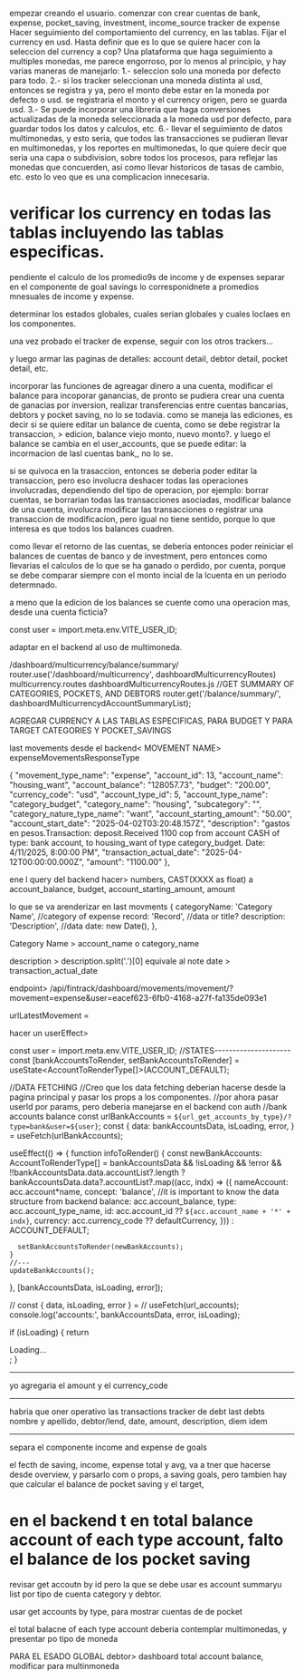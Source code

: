 empezar creando el usuario.
comenzar con crear cuentas de bank, expense, pocket_saving, investment, income_source
tracker de expense
Hacer seguimiento del comportamiento del currency, en las tablas.
Fijar el currency en usd.
Hasta definir que es lo que se quiere hacer con la seleccion del currency a cop?
Una plataforma que haga seguimiento a multiples monedas, me parece engorroso, por lo menos al principio, y hay varias maneras de manejarlo:
1.- seleccion solo una moneda por defecto para todo.
2.- si los tracker seleccionan una moneda distinta al usd, entonces se registra y ya, pero el monto debe estar en la moneda por defecto o usd. se registraria el monto y el currency origen, pero se guarda usd.
3.- Se puede incorporar una libreria que haga conversiones actualizadas de la moneda seleccionada a la moneda usd por defecto, para guardar todos los datos y calculos, etc.
6.- llevar el seguimiento de datos multimonedas, y esto seria, que todos las transacciones se pudieran llevar en multimonedas, y los reportes en multimonedas, lo que quiere decir que seria una capa o subdivision, sobre todos los procesos, para reflejar las monedas que concuerden, asi como llevar historicos de tasas de cambio, etc.
esto lo veo que es una complicacion innecesaria.

# verificar los currency en todas las tablas incluyendo las tablas especificas.

pendiente el calculo de los promedio9s de income y de expenses
separar en el componente de goal savings lo corresponidnete a promedios mnesuales de income y expense.

determinar los estados globales, cuales serian globales y cuales loclaes en los componentes.

una vez probado el tracker de expense, seguir con los otros trackers...

y luego armar las paginas de detalles: account detail, debtor detail, pocket detail, etc.

incorporar las funciones de agreagar dinero a una cuenta, modificar el balance para incoporar ganancias, de pronto se pudiera crear una cuenta de ganacias por inversion, realizar transferencias entre cuentas bancarias, debtors y pocket saving, no lo se todavia.
como se maneja las ediciones, es decir si se quiere editar un balance de cuenta, como se debe registrar la transaccion, > edicion, balance viejo monto, nuevo monto?. y luego el balance se cambia en el user_accounts,
que se puede editar: la incormacion de lasl cuentas bank,, no lo se.

si se quivoca en la trasaccion, entonces se deberia poder editar la transaccion, pero eso involucra deshacer todas las operaciones involucradas, dependiendo del tipo de operacion, por ejemplo:
borrar cuentas, se borrarian todas las transacciones asociadas, modificar balance de una cuenta, involucra modificar las transacciones o registrar una transaccion de modificacion, pero igual no tiene sentido, porque lo que interesa es que todos los balances cuadren.

como llevar el retorno de las cuentas, se deberia entonces poder reiniciar el balances de cuentas de banco y de investment, pero entonces como llevarias el calculos de lo que se ha ganado o perdido, por cuenta, porque se debe comparar siempre con el monto incial de la lcuenta en un periodo determnado.

a meno que la edicion de los balances se cuente como una operacion mas, desde una cuenta ficticia?

const user = import.meta.env.VITE_USER_ID;

adaptar en el backend al uso de multimoneda.

/dashboard/multicurrency/balance/summary/
router.use('/dashboard/multicurrency', dashboardMulticurrencyRoutes)
multicurrency.routes
dashboardMulticurrencyRoutes.js
//GET SUMMARY OF CATEGORIES, POCKETS, AND DEBTORS
router.get('/balance/summary/', dashboardMulticurrencydAccountSummaryList);

AGREGAR CURRENCY A LAS TABLAS ESPECIFICAS, PARA BUDGET Y PARA TARGET CATEGORIES Y POCKET_SAVINGS

last movements
desde el backend< MOVEMENT NAME>
expenseMovementsResponseType

{
"movement_type_name": "expense",
"account_id": 13,
"account_name": "housing_want",
"account_balance": "128057.73",
"budget": "200.00",
"currency_code": "usd",
"account_type_id": 5,
"account_type_name": "category_budget",
"category_name": "housing",
"subcategory": "",
"category_nature_type_name": "want",
"account_starting_amount": "50.00",
"account_start_date": "2025-04-02T03:20:48.157Z",
"description": "gastos en pesos.Transaction: deposit.Received 1100 cop from account CASH of type: bank account, to housing_want of type category_budget. Date: 4/11/2025, 8:00:00 PM",
"transaction_actual_date": "2025-04-12T00:00:00.000Z",
"amount": "1100.00"
},

ene l query del backend hacer> numbers, CAST(XXXX as float) a account_balance, budget, account_starting_amount, amount

lo que se va arenderizar en last movments
{
categoryName: 'Category Name', //category of expense
record: 'Record', //data or title?
description: 'Description', //data
date: new Date(),
},

Category Name > account_name o category_name

description > description.split('.')[0] equivale al note
date > transaction_actual_date

endpoint>
/api/fintrack/dashboard/movements/movement/?movement=expense&user=eacef623-6fb0-4168-a27f-fa135de093e1

urlLatestMovement =

hacer un userEffect>

const user = import.meta.env.VITE_USER_ID;
//STATES---------------------
const [bankAccountsToRender, setBankAccountsToRender] =
useState<AccountToRenderType[]>(ACCOUNT_DEFAULT);

//DATA FETCHING
//Creo que los data fetching deberian hacerse desde la pagina principal y pasar los props a los componentes.
//por ahora pasar userId por params, pero deberia manejarse en el backend con auth
//bank accounts balance
const urlBankAccounts = `${url_get_accounts_by_type}/?type=bank&user=${user}`;
const {
data: bankAccountsData,
isLoading,
error,
} = useFetch<MovementByNameResponseType>(urlBankAccounts);

useEffect(() => {
function infoToRender() {
const newBankAccounts: AccountToRenderType[] =
bankAccountsData &&
!isLoading &&
!error &&
!!bankAccountsData.data.accountList?.length
? bankAccountsData.data?.accountList?.map((acc, indx) => ({
nameAccount: acc.account*name,
concept: 'balance', //it is important to know the data structure from backend
balance: acc.account_balance,
type: acc.account_type_name,
id: acc.account_id ?? `${acc.account_name + '*' + indx}`,
currency: acc.currency_code ?? defaultCurrency,
}))
: ACCOUNT_DEFAULT;

      setBankAccountsToRender(newBankAccounts);
    }
    //---
    updateBankAccounts();

}, [bankAccountsData, isLoading, error]);

// const { data, isLoading, error } =
// useFetch<ExpenseAccountsType>(url_accounts);
console.log('accounts:', bankAccountsData, error, isLoading);

if (isLoading) {
return <div>Loading...</div>;
}

---

yo agregaria el amount y el currency_code

---

habria que oner operativo las transactions tracker de debt
last debts
nombre y apellido, debtor/lend, date, amount, description,
diem
idem

---

separa el componente income and expense de goals

el fecth de saving, income, expense total y avg, va a tner que hacerse desde overview, y parsarlo com o props, a saving goals, pero tambien hay que calcular el balance de pocket saving y el target,

# en el backend t en total balance account of each type account, falto el balance de los pocket saving

revisar get accoutn by id
pero la que se debe usar es account summaryu list por tipo de cuenta category y debtor.

usar get accounts by type, para mostrar cuentas de de pocket

el total balacne of each type account deberia contemplar multimonedas, y presentar po tipo de moneda

PARA EL ESADO GLOBAL
debtor> dashboard total account balance,
modificar para multinmoneda
